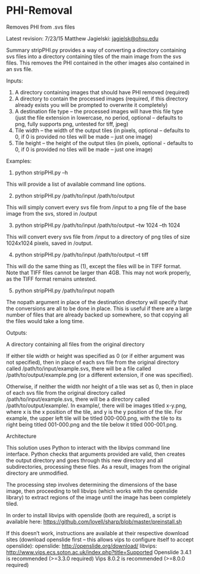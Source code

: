 # PHI-Removal
Removes PHI from .svs files

Latest revision: 7/23/15
Matthew Jagielski: jagielsk@ohsu.edu

Summary
stripPHI.py provides a way of converting a directory containing svs files into a directory containing tiles of the main image from the svs files. This removes the PHI contained in the other images also contained in an svs file.

Inputs:

1.	A directory containing images that should have PHI removed (required)
2.	A directory to contain the processed images (required, if this directory already exists you will be prompted to overwrite it completely)
3.	A destination file type – the processed images will have this file type (just the file extension in lowercase, no period, optional – defaults to png, fully supports png, untested for tiff, jpeg)
4.	Tile width – the width of the output tiles (in pixels, optional – defaults to 0, if 0 is provided no tiles will be made – just one image)
5.	Tile height – the height of the output tiles (in pixels, optional - defaults to 0, if 0 is provided no tiles will be made – just one image)

Examples:

1.	python stripPHI.py –h

This will provide a list of available command line options.

2.	python stripPHI.py /path/to/input /path/to/output

This will simply convert every svs file from /input to a png file of the base image from the svs, stored in /output

3.	python stripPHI.py /path/to/input /path/to/output –tw 1024 –th 1024

This will convert every svs file from /input to a directory of png tiles of size 1024x1024 pixels, saved in /output.

4.	python stripPHI.py /path/to/input /path/to/output –t tiff

This will do the same thing as (1), except the files will be in TIFF format. Note that TIFF files cannot be larger than 4GB. This may not work properly, as the TIFF format remains untested.

5.	python stripPHI.py /path/to/input nopath

The nopath argument in place of the destination directory will specify that the conversions are all to be done in place. This is useful if there are a large number of files that are already backed up somewhere, so that copying all the files would take a long time.

Outputs:

A directory containing all files from the original directory

If either tile width or height was specified as 0 (or if either argument was not specified), then in place of each svs file from the original directory called /path/to/input/example.svs, there will be a file called /path/to/output/example.png (or a different extension, if one was specified). 

Otherwise, if neither the width nor height of a tile was set as 0, then in place of each svs file from the original directory called /path/to/input/example.svs, there will be a directory called /path/to/output/example/. In example/, there will be images titled x-y.png, where x is the x position of the tile, and y is the y position of the tile. For example, the upper left tile will be titled 000-000.png, with the tile to its right being titled 001-000.png and the tile below it titled 000-001.png.

Architecture

This solution uses Python to interact with the libvips command line interface. Python checks that arguments provided are valid, then creates the output directory and goes through this new directory and all subdirectories, processing these files. As a result, images from the original directory are unmodified.

The processing step involves determining the dimensions of the base image, then proceeding to tell libvips (which works with the openslide library) to extract regions of the image until the image has been completely tiled.

In order to install libvips with openslide (both are required), a script is available here: https://github.com/lovell/sharp/blob/master/preinstall.sh

If this doesn’t work, instructions are available at their respective download sites (download openslide first – this allows vips to configure itself to accept openslide):
openslide: http://openslide.org/download/
libvips: http://www.vips.ecs.soton.ac.uk/index.php?title=Supported
Openslide 3.4.1 is recommended (>=3.3.0 required)
Vips 8.0.2 is recommended (>=8.0.0 required)
